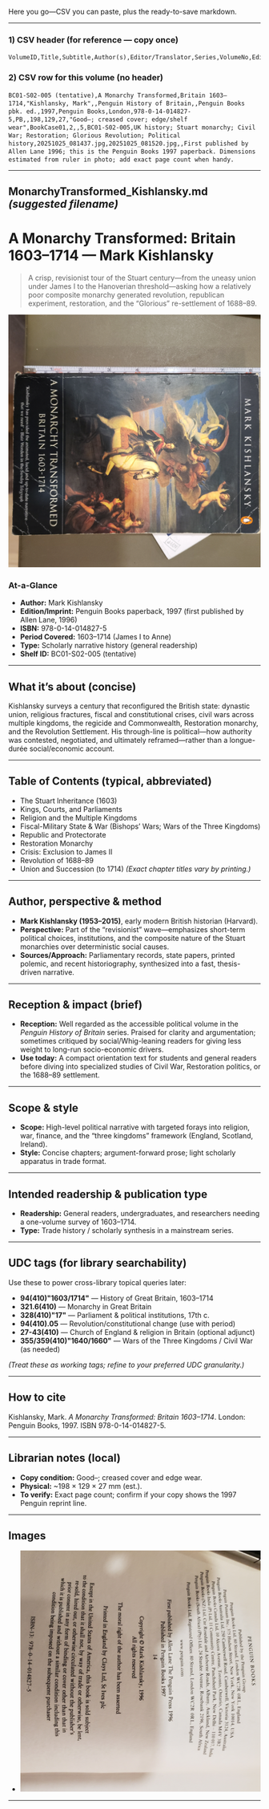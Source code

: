 Here you go—CSV you can paste, plus the ready-to-save markdown.

---

### 1) CSV header (for reference — copy once)

```
VolumeID,Title,Subtitle,Author(s),Editor/Translator,Series,VolumeNo,Edition,PubYear,Publisher,PubCity,ISBN,Format,Pages,Height_mm,Width_mm,Thickness_mm,Condition,BookCase,Shelf,Section,Position,Barcode,Keywords,CoverImage,TitlePageImage,CIPImage,Notes
```

### 2) CSV row for this volume (no header)

```
BC01-S02-005 (tentative),A Monarchy Transformed,Britain 1603–1714,"Kishlansky, Mark",,Penguin History of Britain,,Penguin Books pbk. ed.,1997,Penguin Books,London,978-0-14-014827-5,PB,,198,129,27,"Good–; creased cover; edge/shelf wear",BookCase01,2,,5,BC01-S02-005,UK history; Stuart monarchy; Civil War; Restoration; Glorious Revolution; Political history,20251025_081437.jpg,20251025_081520.jpg,,First published by Allen Lane 1996; this is the Penguin Books 1997 paperback. Dimensions estimated from ruler in photo; add exact page count when handy.
```

---

## MonarchyTransformed_Kishlansky.md  *(suggested filename)*

# A Monarchy Transformed: Britain 1603–1714 — Mark Kishlansky

> A crisp, revisionist tour of the Stuart century—from the uneasy union under James I to the Hanoverian threshold—asking how a relatively poor composite monarchy generated revolution, republican experiment, restoration, and the “Glorious” re-settlement of 1688–89.

![Cover](20251025_081437.jpg)

### At-a-Glance

* **Author:** Mark Kishlansky
* **Edition/Imprint:** Penguin Books paperback, 1997 (first published by Allen Lane, 1996)
* **ISBN:** 978-0-14-014827-5
* **Period Covered:** 1603–1714 (James I to Anne)
* **Type:** Scholarly narrative history (general readership)
* **Shelf ID:** BC01-S02-005 (tentative)

---

## What it’s about (concise)

Kishlansky surveys a century that reconfigured the British state: dynastic union, religious fractures, fiscal and constitutional crises, civil wars across multiple kingdoms, the regicide and Commonwealth, Restoration monarchy, and the Revolution Settlement. His through-line is political—how authority was contested, negotiated, and ultimately reframed—rather than a longue-durée social/economic account.

---

## Table of Contents (typical, abbreviated)

* The Stuart Inheritance (1603)
* Kings, Courts, and Parliaments
* Religion and the Multiple Kingdoms
* Fiscal-Military State & War (Bishops’ Wars; Wars of the Three Kingdoms)
* Republic and Protectorate
* Restoration Monarchy
* Crisis: Exclusion to James II
* Revolution of 1688–89
* Union and Succession (to 1714)
  *(Exact chapter titles vary by printing.)*

---

## Author, perspective & method

* **Mark Kishlansky (1953–2015)**, early modern British historian (Harvard).
* **Perspective:** Part of the “revisionist” wave—emphasizes short-term political choices, institutions, and the composite nature of the Stuart monarchies over deterministic social causes.
* **Sources/Approach:** Parliamentary records, state papers, printed polemic, and recent historiography, synthesized into a fast, thesis-driven narrative.

---

## Reception & impact (brief)

* **Reception:** Well regarded as the accessible political volume in the *Penguin History of Britain* series. Praised for clarity and argumentation; sometimes critiqued by social/Whig-leaning readers for giving less weight to long-run socio-economic drivers.
* **Use today:** A compact orientation text for students and general readers before diving into specialized studies of Civil War, Restoration politics, or the 1688–89 settlement.

---

## Scope & style

* **Scope:** High-level political narrative with targeted forays into religion, war, finance, and the “three kingdoms” framework (England, Scotland, Ireland).
* **Style:** Concise chapters; argument-forward prose; light scholarly apparatus in trade format.

---

## Intended readership & publication type

* **Readership:** General readers, undergraduates, and researchers needing a one-volume survey of 1603–1714.
* **Type:** Trade history / scholarly synthesis in a mainstream series.

---

## UDC tags (for library searchability)

Use these to power cross-library topical queries later:

* **94(410)"1603/1714"** — History of Great Britain, 1603–1714
* **321.6(410)** — Monarchy in Great Britain
* **328(410)"17"** — Parliament & political institutions, 17th c.
* **94(410).05** — Revolution/constitutional change (use with period)
* **27-43(410)** — Church of England & religion in Britain (optional adjunct)
* **355/359(410)"1640/1660"** — Wars of the Three Kingdoms / Civil War (as needed)

*(Treat these as working tags; refine to your preferred UDC granularity.)*

---

## How to cite

Kishlansky, Mark. *A Monarchy Transformed: Britain 1603–1714*. London: Penguin Books, 1997. ISBN 978-0-14-014827-5.

---

## Librarian notes (local)

* **Copy condition:** Good–; creased cover and edge wear.
* **Physical:** ~198 × 129 × 27 mm (est.).
* **To verify:** Exact page count; confirm if your copy shows the 1997 Penguin reprint line.

---

## Images

* ![Title/CIP](20251025_081520.jpg)

---
